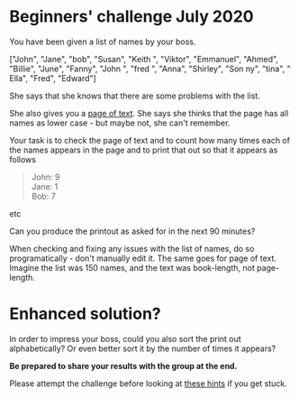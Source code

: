 # Beginners' challenge July 2020

You have been given a list of names by your boss. 

["John", "Jane", "bob", "Susan", "Keith ", "Viktor", "Emmanuel", "Ahmed", "Billie", "June", "Fanny", "John ", "fred ", "Anna", "Shirley", "Son ny", "tina", " Ella", "Fred", "Edward"]

She says that she knows that there are some problems with the list. 

She also gives you a [page of text](page.txt). She says she thinks that the page has all names as lower case - but maybe not, she can't remember.

Your task is to check the page of text and to count how many times each of the names appears in the page and to print that out so that it appears as follows

> John: 9  
> Jane: 1  
> Bob: 7  

etc

Can you produce the printout as asked for in the next 90 minutes? 


When checking and fixing any issues with the list of names, do so programatically - don't manually edit it. The same goes for page of text. Imagine the list was 150 names, and the text was book-length, not page-length. 


# Enhanced solution?

In order to impress your boss, could you also sort the print out alphabetically?  Or even better sort it by the number of times it appears? 

__Be prepared to share your results with the group at the end.__

Please attempt the challenge before looking at [these hints](hints.md) if you get stuck. 
